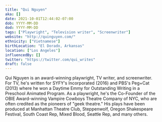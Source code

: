 ```yaml
---
title: "Qui Nguyen"
aka: []
date: 2021-10-01T12:44:02-07:00
dob: YYYY-MM-DD
dod: YYYY-MM-DD
tags: ["Playwright", "Television writer", "Screenwriter"]
website: "http://quinguyen.com/"
ethnicity: ["Vietnamese"]
birthLocation: "El Dorado, Arkansas"
location: ["Los Angeles"]
influencedBy: []
twitter: "https://twitter.com/qui_writes"
draft: false
---
```

Qui Nguyen is an award-winning playwright, TV writer, and screenwriter. For TV, he's written for SYFY's Incorporated (2016) and PBS's Peg+Cat (2013) where he won a Daytime Emmy for Outstanding Writing in a Preschool Animated Program. As a playwright, he's the Co-Founder of the OBIE Award-winning Vampire Cowboys Theatre Company of NYC, who are often credited as the pioneers of "geek theatre." His plays have been produced at Manhattan Theatre Club, Steppenwolf, Oregon Shakespeare Festival, South Coast Rep, Mixed Blood, Seattle Rep, and many others.

